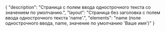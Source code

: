 {
"description": "Страница с полем ввода однострочного текста со значением по умолчанию.",
"layout": "Страница без заголовка с полем ввода однострочного текста 'name'.",
"elements": "name (поле однострочного ввода, name, значение по умолчанию 'Ваше имя')"
}